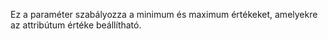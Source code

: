 Ez a paraméter szabályozza a minimum és maximum értékeket, amelyekre az attribútum értéke beállítható.
